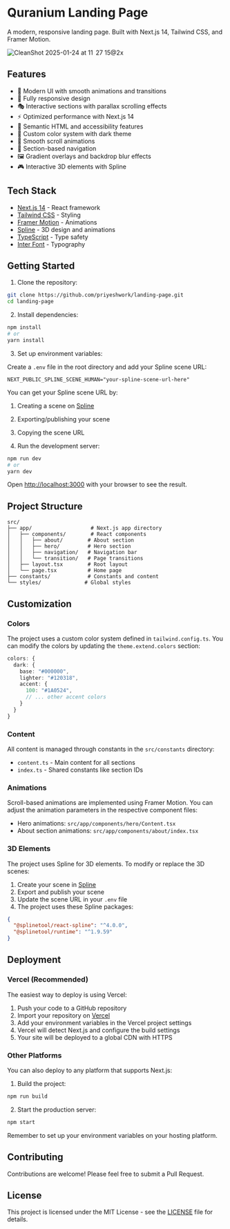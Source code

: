 # Quranium Landing Page

A modern, responsive landing page. Built with Next.js 14, Tailwind CSS, and Framer Motion.


![CleanShot 2025-01-24 at 11  27 15@2x](https://github.com/user-attachments/assets/ae86475f-a840-49b6-b073-fa9e9ab948a5)


## Features

- 🎨 Modern UI with smooth animations and transitions
- 📱 Fully responsive design
- 🎭 Interactive sections with parallax scrolling effects
- ⚡ Optimized performance with Next.js 14
- 🎯 Semantic HTML and accessibility features
- 🎨 Custom color system with dark theme
- 🔄 Smooth scroll animations
- 🎯 Section-based navigation
- 🖼️ Gradient overlays and backdrop blur effects
- 🎮 Interactive 3D elements with Spline

## Tech Stack

- [Next.js 14](https://nextjs.org) - React framework
- [Tailwind CSS](https://tailwindcss.com) - Styling
- [Framer Motion](https://www.framer.com/motion/) - Animations
- [Spline](https://spline.design) - 3D design and animations
- [TypeScript](https://www.typescriptlang.org/) - Type safety
- [Inter Font](https://fonts.google.com/specimen/Inter) - Typography

## Getting Started

1. Clone the repository:

```bash
git clone https://github.com/priyeshwork/landing-page.git
cd landing-page
```

2. Install dependencies:

```bash
npm install
# or
yarn install
```

3. Set up environment variables:

Create a `.env` file in the root directory and add your Spline scene URL:
```env
NEXT_PUBLIC_SPLINE_SCENE_HUMAN="your-spline-scene-url-here"
```

You can get your Spline scene URL by:
1. Creating a scene on [Spline](https://spline.design)
2. Exporting/publishing your scene
3. Copying the scene URL

4. Run the development server:

```bash
npm run dev
# or
yarn dev
```

Open [http://localhost:3000](http://localhost:3000) with your browser to see the result.

## Project Structure

```
src/
├── app/                   # Next.js app directory
│   ├── components/        # React components
│   │   ├── about/        # About section
│   │   ├── hero/         # Hero section
│   │   ├── navigation/   # Navigation bar
│   │   └── transition/   # Page transitions
│   ├── layout.tsx        # Root layout
│   └── page.tsx          # Home page
├── constants/            # Constants and content
└── styles/              # Global styles
```

## Customization

### Colors

The project uses a custom color system defined in `tailwind.config.ts`. You can modify the colors by updating the `theme.extend.colors` section:

```typescript
colors: {
  dark: {
    base: "#000000",
    lighter: "#120318",
    accent: {
      100: "#1A0524",
      // ... other accent colors
    }
  }
}
```

### Content

All content is managed through constants in the `src/constants` directory:
- `content.ts` - Main content for all sections
- `index.ts` - Shared constants like section IDs

### Animations

Scroll-based animations are implemented using Framer Motion. You can adjust the animation parameters in the respective component files:
- Hero animations: `src/app/components/hero/Content.tsx`
- About section animations: `src/app/components/about/index.tsx`

### 3D Elements

The project uses Spline for 3D elements. To modify or replace the 3D scenes:

1. Create your scene in [Spline](https://spline.design)
2. Export and publish your scene
3. Update the scene URL in your `.env` file
4. The project uses these Spline packages:
```json
{
  "@splinetool/react-spline": "^4.0.0",
  "@splinetool/runtime": "^1.9.59"
}
```

## Deployment

### Vercel (Recommended)

The easiest way to deploy is using Vercel:

1. Push your code to a GitHub repository
2. Import your repository on [Vercel](https://vercel.com)
3. Add your environment variables in the Vercel project settings
4. Vercel will detect Next.js and configure the build settings
5. Your site will be deployed to a global CDN with HTTPS

### Other Platforms

You can also deploy to any platform that supports Next.js:

1. Build the project:
```bash
npm run build
```

2. Start the production server:
```bash
npm start
```

Remember to set up your environment variables on your hosting platform.

## Contributing

Contributions are welcome! Please feel free to submit a Pull Request.

## License

This project is licensed under the MIT License - see the [LICENSE](LICENSE) file for details.
